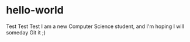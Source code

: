 # hello-world
Test Test Test
I am a new Computer Science student, and I'm hoping I will someday Git it ;)
